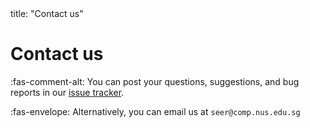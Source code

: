 <frontmatter>
  title: "Contact us"
</frontmatter>

<h1 class="display-3">Contact us</h1>

:fas-comment-alt: You can post your questions, suggestions, and bug reports in our [issue tracker](https://github.com/RepoSense/reposense/issues).

:fas-envelope: Alternatively, you can email us at `seer@comp.nus.edu.sg`
